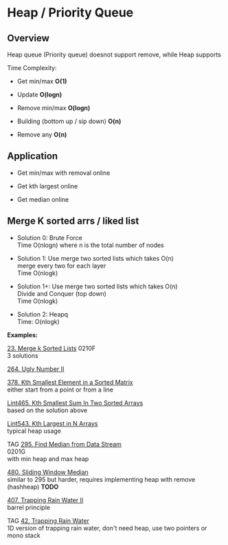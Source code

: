 # Heap / Priority Queue


## Overview 

Heap queue (Priority queue) doesnot support remove, while Heap supports

Time Complexity:
* Get min/max  __O(1)__

* Update  __O(logn)__

* Remove min/max  __O(logn)__

* Building (bottom up / sip down) __O(n)__

* Remove any __O(n)__


## Application

* Get min/max with removal online 

* Get kth largest online

* Get median online


## Merge K sorted arrs / liked list

- Solution 0: Brute Force   \
  Time O(nlogn) where n is the total number of nodes

- Solution 1: Use merge two sorted lists which takes O(n)   \
  merge every two for each layer    \
  Time O(nlogk)

- Solution 1+: Use merge two sorted lists which takes O(n)  \
  Divide and Conquer (top down) \
  Time O(nlogk)

- Solution 2: Heapq \
  Time: O(nlogk)


__Examples:__

[23. Merge k Sorted Lists](https://leetcode.com/problems/merge-k-sorted-lists/)
0210F \
3 solutions 

[264. Ugly Number II](https://leetcode.com/problems/ugly-number-ii/)

[378. Kth Smallest Element in a Sorted Matrix](https://leetcode.com/problems/kth-smallest-element-in-a-sorted-matrix/)\
either start from a point or from a line

[Lint465. Kth Smallest Sum In Two Sorted Arrays](https://www.lintcode.com/problem/kth-smallest-sum-in-two-sorted-arrays/)\
based on the solution above

[Lint543. Kth Largest in N Arrays](https://www.lintcode.com/problem/kth-largest-in-n-arrays/)\
typical heap usage

TAG
[295. Find Median from Data Stream](https://leetcode.com/problems/find-median-from-data-stream/)    
0201G\
with min heap and max heap

[480. Sliding Window Median](https://leetcode.com/problems/sliding-window-median/) \
similar to 295 but harder, requires implementing heap with remove (hashheap)  __TODO__

[407. Trapping Rain Water II](https://leetcode.com/problems/trapping-rain-water-ii/) \
barrel principle

TAG
[42. Trapping Rain Water](https://leetcode.com/problems/trapping-rain-water/)\
1D version of trapping rain water, don't need heap, use two pointers or mono stack

